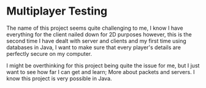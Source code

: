 # Multiplayer Testing

The name of this project seems quite challenging to me, I know I have everything for the client nailed down for 2D purposes however, this is the second time I have dealt with server and clients and my first time using databases in Java, I want to make sure that every player's details are perfectly secure on my computer.

I might be overthinking for this project being quite the issue for me, but I just want to see how far I can get and learn; More about packets and servers. I know this project is very possible in Java.